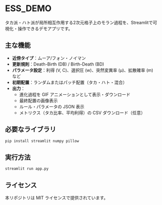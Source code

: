 # ESS_DEMO

タカ派・ハト派が局所相互作用する2次元格子上のモラン過程を、Streamlitで可視化・操作できるデモアプリです。

## 主な機能
- **近傍タイプ**：ムーア/フォン・ノイマン
- **更新規則**：Death-Birth (DB) / Birth-Death (BD)
- **パラメータ設定**：利得 \(V, C\)、選択圧 \(w\)、突然変異率 \(μ\)、拡散確率 \(m\) など
- **初期配置**：ランダムまたはパッチ配置（タカ・ハト・混合）
- **出力**：
  - 進化過程を GIF アニメーションとして表示・ダウンロード
  - 最終配置の画像表示
  - ルール・パラメータの JSON 表示
  - メトリクス（タカ比率、平均利得）の CSV ダウンロード（任意）

## 必要なライブラリ
```bash
pip install streamlit numpy pillow
```

## 実行方法
```bash
streamlit run app.py
```

## ライセンス
本リポジトリは MIT ライセンスで提供されています。
